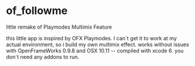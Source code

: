 # of_followme
little remake of Playmodes Multimix Feature 

this little app is inspired by OFX Playmodes.
I can´t get it to work at my actual environment, so i build my own multimix effect.
works without issues with OpenFrameWorks 0.9.8 and OSX 10.11 -- compiled with xcode 6.
you don´t need any addons to run.


